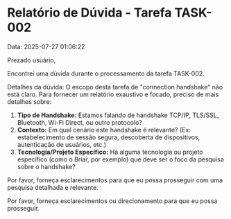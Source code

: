 # Relatório de Dúvida - Tarefa TASK-002

Data: 2025-07-27 01:06:22

Prezado usuário,

Encontrei uma dúvida durante o processamento da tarefa TASK-002.

Detalhes da dúvida: O escopo desta tarefa de "connection handshake" não está claro. Para fornecer um relatório exaustivo e focado, preciso de mais detalhes sobre:

1.  **Tipo de Handshake:** Estamos falando de handshake TCP/IP, TLS/SSL, Bluetooth, Wi-Fi Direct, ou outro protocolo?
2.  **Contexto:** Em qual cenário este handshake é relevante? (Ex: estabelecimento de sessão segura, descoberta de dispositivos, autenticação de usuários, etc.)
3.  **Tecnologia/Projeto Específico:** Há alguma tecnologia ou projeto específico (como o Briar, por exemplo) que deve ser o foco da pesquisa sobre o handshake?

Por favor, forneça esclarecimentos para que eu possa prosseguir com uma pesquisa detalhada e relevante.

Por favor, forneça esclarecimentos ou direcionamento para que eu possa prosseguir.
